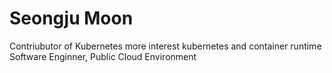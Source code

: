 # Seongju Moon

Contriubutor of Kubernetes
more interest kubernetes and container runtime
Software Enginner, Public Cloud Environment


